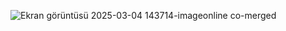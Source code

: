 ![Ekran görüntüsü 2025-03-04 143714-imageonline co-merged](https://github.com/user-attachments/assets/8ac7cec5-5853-4e0a-a43a-7b99546bad77)
